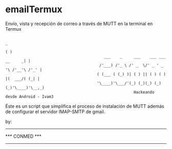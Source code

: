 # emailTermux
Envío, vista y recepción de correo a través de MUTT en la terminal en Termux

                                                                                        _ 
                                                                                       ( )
                                               ___    _     ___    ___ ___     __     _| |
                                             /'___) /'_ \ /' _  \/' _ ' _ '\ /'__'\ /'_' |
                                            ( (___ ( (_) )| ( ) || ( ) ( ) |(  ___/( (_| |
                                            '\____)'\___/'(_) (_)(_) (_) (_)'\____)'\__,_)
                                                            Hackeando desde Android - Ivam3

Éste es un script que simplifica el proceso de instalación de MUTT además de configurar el servidor IMAP-SMTP de gmail.

by:

**************
*** CONMED ***
**************
